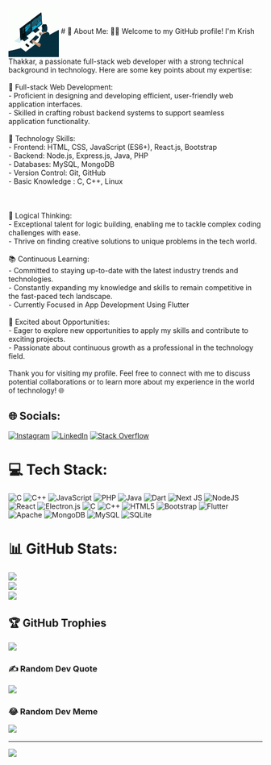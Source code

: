<img align="center" alt="coding" width="100" height="100" src="coding.gif" width="512px"/>
# 💫 About Me:
👨‍💻 Welcome to my GitHub profile! I'm Krish Thakkar, a passionate full-stack web developer with a strong technical background in technology. Here are some key points about my expertise:<br><br>🚀 Full-stack Web Development:<br>- Proficient in designing and developing efficient, user-friendly web application interfaces.<br>- Skilled in crafting robust backend systems to support seamless application functionality.<br><br>🔧 Technology Skills:<br>- Frontend: HTML, CSS, JavaScript (ES6+), React.js, Bootstrap<br>- Backend: Node.js, Express.js, Java, PHP<br>- Databases: MySQL, MongoDB<br>- Version Control: Git, GitHub<br>- Basic Knowledge : C, C++, Linux<br><br><br><br>🧠 Logical Thinking:<br>- Exceptional talent for logic building, enabling me to tackle complex coding challenges with ease.<br>- Thrive on finding creative solutions to unique problems in the tech world.<br><br>📚 Continuous Learning:<br>- Committed to staying up-to-date with the latest industry trends and technologies.<br>- Constantly expanding my knowledge and skills to remain competitive in the fast-paced tech landscape.<br>- Currently Focused in App Development Using Flutter<br><br>🚀 Excited about Opportunities:<br>- Eager to explore new opportunities to apply my skills and contribute to exciting projects.<br>- Passionate about continuous growth as a professional in the technology field.<br><br>Thank you for visiting my profile. Feel free to connect with me to discuss potential collaborations or to learn more about my experience in the world of technology! 🌐


## 🌐 Socials:
[![Instagram](https://img.shields.io/badge/Instagram-%23E4405F.svg?logo=Instagram&logoColor=white)](https://instagram.com/mr_krish_87) [![LinkedIn](https://img.shields.io/badge/LinkedIn-%230077B5.svg?logo=linkedin&logoColor=white)](https://linkedin.com/in/krish-th) [![Stack Overflow](https://img.shields.io/badge/-Stackoverflow-FE7A16?logo=stack-overflow&logoColor=white)](https://stackoverflow.com/users/22091558) 

# 💻 Tech Stack:
![C](https://img.shields.io/badge/c-%2300599C.svg?style=plastic&logo=c&logoColor=white) ![C++](https://img.shields.io/badge/c++-%2300599C.svg?style=plastic&logo=c%2B%2B&logoColor=white) ![JavaScript](https://img.shields.io/badge/javascript-%23323330.svg?style=plastic&logo=javascript&logoColor=%23F7DF1E) ![PHP](https://img.shields.io/badge/php-%23777BB4.svg?style=plastic&logo=php&logoColor=white) ![Java](https://img.shields.io/badge/java-%23ED8B00.svg?style=plastic&logo=java&logoColor=white) ![Dart](https://img.shields.io/badge/dart-%230175C2.svg?style=plastic&logo=dart&logoColor=white) ![Next JS](https://img.shields.io/badge/Next-black?style=plastic&logo=next.js&logoColor=white) ![NodeJS](https://img.shields.io/badge/node.js-6DA55F?style=plastic&logo=node.js&logoColor=white) ![React](https://img.shields.io/badge/react-%2320232a.svg?style=plastic&logo=react&logoColor=%2361DAFB) ![Electron.js](https://img.shields.io/badge/Electron-191970?style=plastic&logo=Electron&logoColor=white) ![C](https://img.shields.io/badge/c-%2300599C.svg?style=plastic&logo=c&logoColor=white) ![C++](https://img.shields.io/badge/c++-%2300599C.svg?style=plastic&logo=c%2B%2B&logoColor=white) ![HTML5](https://img.shields.io/badge/html5-%23E34F26.svg?style=plastic&logo=html5&logoColor=white) ![Bootstrap](https://img.shields.io/badge/bootstrap-%23563D7C.svg?style=plastic&logo=bootstrap&logoColor=white) ![Flutter](https://img.shields.io/badge/Flutter-%2302569B.svg?style=plastic&logo=Flutter&logoColor=white) ![Apache](https://img.shields.io/badge/apache-%23D42029.svg?style=plastic&logo=apache&logoColor=white) ![MongoDB](https://img.shields.io/badge/MongoDB-%234ea94b.svg?style=plastic&logo=mongodb&logoColor=white) ![MySQL](https://img.shields.io/badge/mysql-%2300f.svg?style=plastic&logo=mysql&logoColor=white) ![SQLite](https://img.shields.io/badge/sqlite-%2307405e.svg?style=plastic&logo=sqlite&logoColor=white)
# 📊 GitHub Stats:
![](https://github-readme-stats.vercel.app/api?username=krish-thakkar&theme=vue-dark&hide_border=false&include_all_commits=false&count_private=false)<br/>
![](https://github-readme-streak-stats.herokuapp.com/?user=krish-thakkar&theme=vue-dark&hide_border=false)<br/>
![](https://github-readme-stats.vercel.app/api/top-langs/?username=krish-thakkar&theme=vue-dark&hide_border=false&include_all_commits=false&count_private=false&layout=compact)

## 🏆 GitHub Trophies
![](https://github-profile-trophy.vercel.app/?username=krish-thakkar&theme=onedark&no-frame=false&no-bg=true&margin-w=4)

### ✍️ Random Dev Quote
![](https://quotes-github-readme.vercel.app/api?type=horizontal&theme=radical)

### 😂 Random Dev Meme
<img src="https://rm.up.railway.app/" width="512px"/>

---
[![](https://visitcount.itsvg.in/api?id=krish-thakkar&icon=8&color=0)](https://visitcount.itsvg.in)

<!-- Proudly created with GPRM ( https://gprm.itsvg.in ) -->
